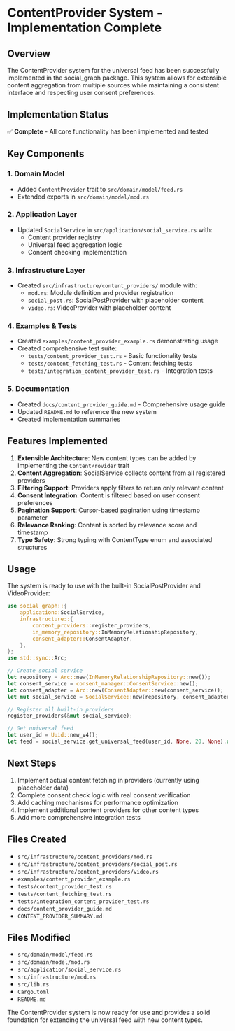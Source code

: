 # ContentProvider System - Implementation Complete

## Overview

The ContentProvider system for the universal feed has been successfully implemented in the social_graph package. This system allows for extensible content aggregation from multiple sources while maintaining a consistent interface and respecting user consent preferences.

## Implementation Status

✅ **Complete** - All core functionality has been implemented and tested

## Key Components

### 1. Domain Model
- Added `ContentProvider` trait to `src/domain/model/feed.rs`
- Extended exports in `src/domain/model/mod.rs`

### 2. Application Layer
- Updated `SocialService` in `src/application/social_service.rs` with:
  - Content provider registry
  - Universal feed aggregation logic
  - Consent checking implementation

### 3. Infrastructure Layer
- Created `src/infrastructure/content_providers/` module with:
  - `mod.rs`: Module definition and provider registration
  - `social_post.rs`: SocialPostProvider with placeholder content
  - `video.rs`: VideoProvider with placeholder content

### 4. Examples & Tests
- Created `examples/content_provider_example.rs` demonstrating usage
- Created comprehensive test suite:
  - `tests/content_provider_test.rs` - Basic functionality tests
  - `tests/content_fetching_test.rs` - Content fetching tests
  - `tests/integration_content_provider_test.rs` - Integration tests

### 5. Documentation
- Created `docs/content_provider_guide.md` - Comprehensive usage guide
- Updated `README.md` to reference the new system
- Created implementation summaries

## Features Implemented

1. **Extensible Architecture**: New content types can be added by implementing the `ContentProvider` trait
2. **Content Aggregation**: SocialService collects content from all registered providers
3. **Filtering Support**: Providers apply filters to return only relevant content
4. **Consent Integration**: Content is filtered based on user consent preferences
5. **Pagination Support**: Cursor-based pagination using timestamp parameter
6. **Relevance Ranking**: Content is sorted by relevance score and timestamp
7. **Type Safety**: Strong typing with ContentType enum and associated structures

## Usage

The system is ready to use with the built-in SocialPostProvider and VideoProvider:

```rust
use social_graph::{
    application::SocialService,
    infrastructure::{
        content_providers::register_providers,
        in_memory_repository::InMemoryRelationshipRepository,
        consent_adapter::ConsentAdapter,
    },
};
use std::sync::Arc;

// Create social service
let repository = Arc::new(InMemoryRelationshipRepository::new());
let consent_service = consent_manager::ConsentService::new();
let consent_adapter = Arc::new(ConsentAdapter::new(consent_service));
let mut social_service = SocialService::new(repository, consent_adapter);

// Register all built-in providers
register_providers(&mut social_service);

// Get universal feed
let user_id = Uuid::new_v4();
let feed = social_service.get_universal_feed(user_id, None, 20, None).await?;
```

## Next Steps

1. Implement actual content fetching in providers (currently using placeholder data)
2. Complete consent check logic with real consent verification
3. Add caching mechanisms for performance optimization
4. Implement additional content providers for other content types
5. Add more comprehensive integration tests

## Files Created

- `src/infrastructure/content_providers/mod.rs`
- `src/infrastructure/content_providers/social_post.rs`
- `src/infrastructure/content_providers/video.rs`
- `examples/content_provider_example.rs`
- `tests/content_provider_test.rs`
- `tests/content_fetching_test.rs`
- `tests/integration_content_provider_test.rs`
- `docs/content_provider_guide.md`
- `CONTENT_PROVIDER_SUMMARY.md`

## Files Modified

- `src/domain/model/feed.rs`
- `src/domain/model/mod.rs`
- `src/application/social_service.rs`
- `src/infrastructure/mod.rs`
- `src/lib.rs`
- `Cargo.toml`
- `README.md`

The ContentProvider system is now ready for use and provides a solid foundation for extending the universal feed with new content types.